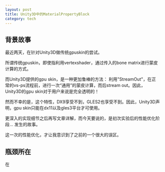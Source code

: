 ```yaml
---
layout: post
title: Unity3D中的MaterialPropertyBlock
category: tech
---
```


背景故事
---

最近两天，在针对Unity3D做传统gpuskin的尝试。

所谓传统gpuskin，即使指利用vertexshader，通过传入的bone matrix进行蒙皮计算的方式。

而Unity3D提供的gpu skin，是一种更加鲁棒的方法：
利用"StreamOut"，在正常的vs-ps流程前，进行一次“通用”的蒙皮计算，而后stream out。因此，Unity3D的gpu skin对于用户来说是完全透明的！

然而不幸的是，这个特性，DX9享受不到，GLES2也享受不到。因此，Unity3D声明，gpu skin只能在dx11以及gles3平台才可使用。

更深入的实现细节之后再写文章详解，而今天要说的，是初次实验后的性能优化阶段... 发生的故事。

这一次的性能优化，才让我意识到了之前的一个很大的误区。

瓶颈所在
---

在
